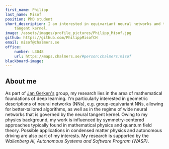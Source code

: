 ```yaml
---
first_name: Philipp
last_name: Misof
position: PhD student
short_description: I am interested in equivariant neural networks and the neural
    tangent kernel.
image: /assets/images/profile_pictures/Philipp_Misof.jpg
github: https://github.com/PhilippMisofCH
email: misof@chalmers.se
office:
    number: L3048
    url: https://maps.chalmers.se/#person:chalmers:misof
blackboard-image: 
---
```


## About me

As part of [Jan Gerken's](Jan_Gerken.html) group, my research lies in the area of mathematical
foundations of deep learning. I'm particularly interested in geometric
descriptions of neural networks (NNs), e.g. group-equivariant NNs, allowing for
better-tailored algorithms, as well as in the regime of wide neural networks
that is governed by the neural tangent kernel. Owing to my physics background,
my work is influenced by symmetry-centered approaches typically found in
mathematical physics and quantum field theory. Possible applications in
condensed matter physics and autonomous driving are also part of my interests.
My research is supported by the *Wallenberg AI, Autonomous Systems and Software
Program (WASP)*.
